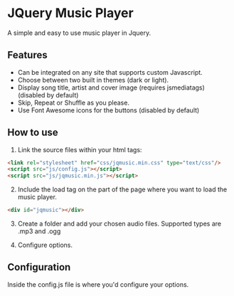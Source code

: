 # JQuery Music Player

A simple and easy to use music player in Jquery.

## Features

  - Can be integrated on any site that supports custom Javascript.
  - Choose between two built in themes (dark or light).
  - Display song title, artist and cover image (requires jsmediatags) (disabled by default)
  - Skip, Repeat or Shuffle as you please.
  - Use Font Awesome icons for the buttons (disabled by default)
  
## How to use

1. Link the source files within your html <head> tags:

```html
<link rel="stylesheet" href="css/jqmusic.min.css" type="text/css"/>
<script src="js/config.js"></script>
<script src="js/jqmusic.min.js"></script>
```

2. Include the load tag on the part of the page where you want to load the music player.

```html
<div id="jqmusic"></div>
```

3. Create a folder and add your chosen audio files. Supported types are .mp3 and .ogg

4. Configure options.

## Configuration

Inside the config.js file is where you'd configure your options.



